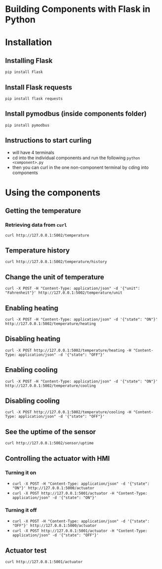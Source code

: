 # Building Components with Flask in Python

# Installation

## Installing Flask
`pip install Flask`

## Install Flask requests
`pip install flask requests`

## Install pymodbus (inside components folder)
`pip install pymodbus`

## Instructions to start curling
- will have 4 terminals
- cd into the individual components and run the following `python <component>.py`
- then you can curl in the one non-component terminal by cding into components

# Using the components

## Getting the temperature

### Retrieving data from `curl`
`curl http://127.0.0.1:5002/temperature`

## Temperature history
`curl http://127.0.0.1:5002/temperature/history`

## Change the unit of temperature
`curl -X POST -H "Content-Type: application/json" -d '{"unit": "Fahrenheit"}' http://127.0.0.1:5002/temperature/unit`

## Enabling heating
`curl -X POST -H "Content-Type: application/json" -d '{"state": "ON"}' http://127.0.0.1:5002/temperature/heating`

## Disabling heating
`curl -X POST http://127.0.0.1:5002/temperature/heating -H "Content-Type: application/json" -d '{"state": "OFF"}'`

## Enabling cooling
`curl -X POST -H "Content-Type: application/json" -d '{"state": "ON"}' http://127.0.0.1:5002/temperature/cooling`

## Disabling cooling
`curl -X POST http://127.0.0.1:5002/temperature/cooling -H "Content-Type: application/json" -d '{"state": "OFF"}'`

## See the uptime of the sensor
`curl http://127.0.0.1:5002/sensor/uptime`

## Controlling the actuator with HMI
### Turning it on
- `curl -X POST -H "Content-Type: application/json" -d '{"state": "ON"}' http://127.0.0.1:5000/actuator`
- `curl -X POST http://127.0.0.1:5001/actuator -H "Content-Type: application/json" -d '{"state": "ON"}'`

### Turning it off
- `curl -X POST -H "Content-Type: application/json" -d '{"state": "OFF"}' http://127.0.0.1:5000/actuator`
- `curl -X POST http://127.0.0.1:5001/actuator -H "Content-Type: application/json" -d '{"state": "OFF"}'`

## Actuator test
`curl http://127.0.0.1:5001/actuator`

